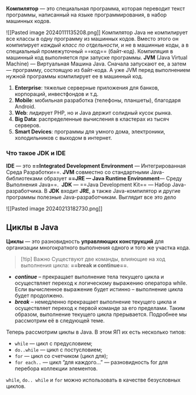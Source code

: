 **Компилятор** — это специальная программа, которая переводит текст программы, написанный на языке программирования, в набор машинных кодов.

![[Pasted image 20240111135208.png]]
Компилятор Java не компилирует все классы в одну программу из машинных кодов. Вместо этого он компилирует *каждый класс по отдельности*, и не в машинные коды, а в специальный промежуточный ==код== (байт-код). Компиляция в машинный код выполняется при запуске программы.
**JVM** (Java Virtual Machine) — Виртуальная Машина Java. Сначала запускают ее, а затем — программу, состоящую из байт-кода. А уже JVM перед выполнением нужной программы компилирует ее в машинный код.
1. **Enterprise**: тяжелые серверные приложения для банков, корпораций, инвестфондов и т.д.
2. **Mobile**: мобильная разработка (телефоны, планшеты), благодаря Android.
3. **Web**: лидирует PHP, но и Java держит солидный кусок рынка.
4. **Big Data**: распределенные вычисления в кластерах из тысяч серверов.
5. **Smart Devices**: программы для умного дома, электроники, холодильников с выходом в интернет.


### Что такое JDK и IDE
**IDE** — это **==Integrated Development Environment** — Интегрированная Среда Разработки==.
**JVM** совместно со стандартными Java-библиотеками образует **==JRE — Java Runtime Environment**— Среду Выполнения Java==.
 **JDK** — ==Java Development Kit== — Набор Java-разработчика. В **JDK** входит **JRE**, а также Java-компилятор и другие программы полезные Java-разработчикам. Выглядит все это дело

![[Pasted image 20240213182730.png]]
## Циклы в Java
**Циклы** — это разновидность **управляющих конструкций** для организации многократного выполнения одного и того же участка кода.

> [!tip] Важно
> Существуют две команды, влияющие на ход выполнения цикла: **==break и continue==**.

- _**continue**_ – прекращает выполнение тела текущего цикла и осуществляет переход к логическому выражению оператора while. Если вычисленное выражение будет истинно – выполнение цикла будет продолжено.
- _**break**_ – немедленно прекращает выполнение текущего цикла и осуществляет переход к первой команде за его пределами. Таким образом, выполнение текущего цикла прерывается. Подробнее мы рассмотрим её в следующей теме.

Теперь рассмотрим циклы в Java. В этом ЯП их есть несколько типов:

- `while` — цикл с предусловием;
- `do..while` — цикл с постусловием;
- `for` — цикл со счетчиком (цикл для);
- `for each..` — цикл “для каждого…” — разновидность for для перебора коллекции элементов.
    

`while`, `do.. while` и `for` можно использовать в качестве безусловных циклов.